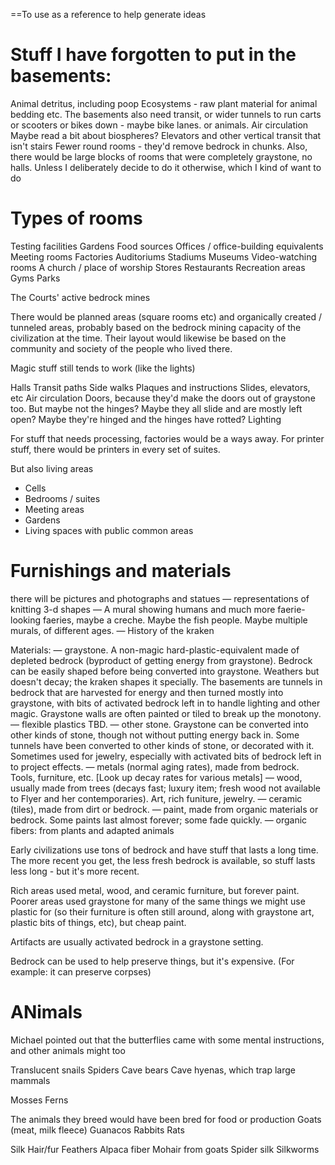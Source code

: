 ==To use as a reference to help generate ideas

# Stuff I have forgotten to put in the basements:
Animal detritus, including poop
Ecosystems - raw plant material for animal bedding etc. 
The basements also need transit, or wider tunnels to run carts or scooters or bikes down - maybe bike lanes. or animals. 
Air circulation
Maybe read a bit about biospheres? 
Elevators and other vertical transit that isn't stairs
Fewer round rooms - they'd remove bedrock in chunks. Also, there would be large blocks of rooms that were completely graystone, no halls. Unless I deliberately decide to do it otherwise, which I kind of want to do

# Types of rooms
Testing facilities
Gardens
Food sources
Offices / office-building equivalents
Meeting rooms
Factories
Auditoriums
Stadiums
Museums
Video-watching rooms
A church / place of worship
Stores
Restaurants
Recreation areas
Gyms
Parks


The Courts' active bedrock mines

There would be planned areas (square rooms etc) and organically created / tunneled areas, probably based on the bedrock mining capacity of the civilization at the time. Their layout would likewise be based on the community and society of the people who lived there. 

Magic stuff still tends to work (like the lights)

Halls
Transit paths
Side walks
Plaques and instructions
Slides, elevators, etc
Air circulation
Doors, because they'd make the doors out of graystone too. But maybe not the hinges? Maybe they all slide and are mostly left open? Maybe they're hinged and the hinges have rotted? 
Lighting


For stuff that needs processing, factories would be a ways away. For printer stuff, there would be printers in every set of suites. 

But also living areas
 - Cells
 - Bedrooms / suites
 - Meeting areas
 - Gardens
 - Living spaces with public common areas


# Furnishings and materials

there will be pictures and photographs and statues
— representations of knitting 3-d shapes
— A mural showing humans and much more faerie-looking faeries, maybe a creche. Maybe the fish people. Maybe multiple murals, of different ages.
— History of the kraken

Materials: 
— graystone. A non-magic hard-plastic-equivalent made of depleted bedrock (byproduct of getting energy from graystone). Bedrock can be easily shaped before being converted into graystone. Weathers but doesn't decay; the kraken shapes it specially. The basements are tunnels in bedrock that are harvested for energy and then turned mostly into graystone, with bits of activated bedrock left in to handle lighting and other magic. Graystone walls are often painted or tiled to break up the monotony. 
— flexible plastics TBD. 
— other stone. Graystone can be converted into other kinds of stone, though not without putting energy back in. Some tunnels have been converted to other kinds of stone, or decorated with it. Sometimes used for jewelry, especially with activated bits of bedrock left in to project effects. 
— metals (normal aging rates), made from bedrock. Tools, furniture, etc. [Look up decay rates for various metals]
— wood, usually made from trees (decays fast; luxury item; fresh wood not available to Flyer and her contemporaries). Art, rich funiture, jewelry. 
— ceramic (tiles), made from dirt or bedrock.
— paint, made from organic materials or bedrock. Some paints last almost forever; some fade quickly. 
— organic fibers: from plants and adapted animals

Early civilizations use tons of bedrock and have stuff that lasts a long time. The more recent you get, the less fresh bedrock is available, so stuff lasts less long - but it's more recent. 

Rich areas used metal, wood, and ceramic furniture, but forever paint. Poorer areas used graystone for many of the same things we might use plastic for (so their furniture is often still around, along with graystone art, plastic bits of things, etc), but cheap paint. 

Artifacts are usually activated bedrock in a graystone setting. 

Bedrock can be used to help preserve things, but it's expensive. (For example: it can preserve corpses)

# ANimals
Michael pointed out that the butterflies came with some mental instructions, and other animals might too


Translucent snails
Spiders
Cave bears
Cave hyenas, which trap large mammals

Mosses
Ferns

The animals they breed would have been bred for food or production
Goats (meat, milk fleece)
Guanacos 
Rabbits
Rats

Silk
Hair/fur
Feathers
Alpaca fiber
Mohair from goats
Spider silk
Silkworms
